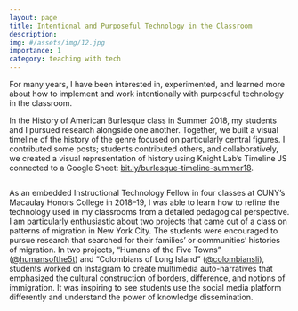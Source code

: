 ```yaml
---
layout: page
title: Intentional and Purposeful Technology in the Classroom
description: 
img: #/assets/img/12.jpg
importance: 1
category: teaching with tech
---
```


<p class="lead">For many years, I have been interested in, experimented, and learned more about how to implement and work intentionally with purposeful technology in the classroom.</p>

In the History of American Burlesque class in Summer 2018, my students and I pursued research alongside one another. Together, we built a visual timeline of the history of the genre focused on particularly central figures. I contributed some posts; students contributed others, and collaboratively, we created a visual representation of history using Knight Lab’s Timeline JS connected to a Google Sheet: [bit.ly/burlesque-timeline-summer18](https://bit.ly/burlesque-timeline-summer18).

<div class="row pb-3">
    <div class="col-sm mt-3 mt-md-0">
        <a href="https://bit.ly/burlesque-timeline-summer18" target="_blank"><img class="img-fluid rounded z-depth-1" src="{{ '/assets/img/portfolio-burlesque-timeline.png' | relative_url }}" alt="" title="A timeline made by students in the History of American Burlesque course"/></a>
    </div>
</div>

As an embedded Instructional Technology Fellow in four classes at CUNY’s Macaulay Honors College in 2018–19, I was able to learn how to refine the technology used in my classrooms from a detailed pedagogical perspective. I am particularly enthusiastic about two projects that came out of a class on patterns of migration in New York City. The students were encouraged to pursue research that searched for their families’ or communities’ histories of migration. In two projects, “Humans of the Five Towns” ([@humansofthe5t](https://www.instagram.com/humansofthe5t)) and “Colombians of Long Island” ([@colombiansli](https://www.instagram.com/colombiansli)), students worked on Instagram to create multimedia auto-narratives that emphasized the cultural construction of borders, difference, and notions of immigration. It was inspiring to see students use the social media platform differently and understand the power of knowledge dissemination.
